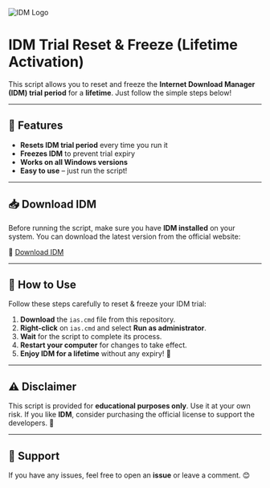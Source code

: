 ![IDM Logo](https://upload.wikimedia.org/wikipedia/commons/3/36/Internet_Download_Manager_Logo.png)

# IDM Trial Reset & Freeze (Lifetime Activation)

This script allows you to reset and freeze the **Internet Download Manager (IDM) trial period** for a **lifetime**. Just follow the simple steps below!

---

## 🚀 Features
- **Resets IDM trial period** every time you run it
- **Freezes IDM** to prevent trial expiry
- **Works on all Windows versions**
- **Easy to use** – just run the script!

---

## 📥 Download IDM
Before running the script, make sure you have **IDM installed** on your system. You can download the latest version from the official website:

🔗 [Download IDM](https://www.internetdownloadmanager.com/)

---

## 🔧 How to Use
Follow these steps carefully to reset & freeze your IDM trial:

1. **Download** the `ias.cmd` file from this repository.
2. **Right-click** on `ias.cmd` and select **Run as administrator**.
3. **Wait** for the script to complete its process.
4. **Restart your computer** for changes to take effect.
5. **Enjoy IDM for a lifetime** without any expiry! 🚀

---

## ⚠️ Disclaimer
This script is provided for **educational purposes only**. Use it at your own risk. If you like **IDM**, consider purchasing the official license to support the developers. 💙

---

## 📌 Support
If you have any issues, feel free to open an **issue** or leave a comment. 😊
